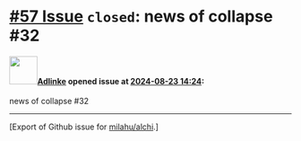 # [\#57 Issue](https://github.com/milahu/alchi/issues/57) `closed`: news of collapse \#32

#### <img src="https://avatars.githubusercontent.com/u/99090859?v=4" width="50">[Adlinke](https://github.com/Adlinke) opened issue at [2024-08-23 14:24](https://github.com/milahu/alchi/issues/57):

news of collapse \#32

------------------------------------------------------------------------

\[Export of Github issue for
[milahu/alchi](https://github.com/milahu/alchi).\]
